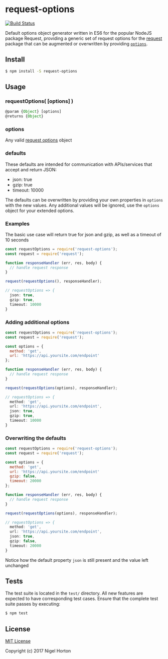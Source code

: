 # request-options

[![Build Status](https://travis-ci.org/clocked0ne/request-options.svg)](https://travis-ci.org/clocked0ne/request-options)

Default options object generator written in ES6 for the popular NodeJS package Request, providing a generic set of request options
for the [request](https://www.npmjs.com/package/request) package that can be augmented or overwritten by providing [`options`](#options).

## Install

```bash
$ npm install -S request-options
```

## Usage
### requestOptions( [options] )
```js
@param {Object} [options]
@returns {Object}
```

### options
Any valid [request options](https://www.npmjs.com/package/request#requestoptions-callback) object

### defaults
These defaults are intended for communication with APIs/services that accept and return JSON:

* json: true
* gzip: true
* timeout: 10000

The defaults can be overwritten by providing your own properties in `options` with the new values. Any additional values will be ignored, use the `options` object for your extended options.

### Examples
The basic use case will return true for json and gzip, as well as a timeout of 10 seconds
```js
const requestOptions = require('request-options');
const request = require('request');

function responseHandler (err, res, body) {
  // handle request response
}

request(requestOptions(), responseHandler);

// requestOptions => {
  json: true,
  gzip: true,
  timeout: 10000
}
```

### Adding additional options
```js
const requestOptions = require('request-options');
const request = require('request');

const options = {
  method: 'get',
  url: 'https://api.yoursite.com/endpoint'
};

function responseHandler (err, res, body) {
  // handle request response
}

request(requestOptions(options), responseHandler);

// requestOptions => {
  method: 'get',
  url: 'https://api.yoursite.com/endpoint',
  json: true,
  gzip: true,
  timeout: 10000
}
```

### Overwriting the defaults
```js
const requestOptions = require('request-options');
const request = require('request');

const options = {
  method: 'get',
  url: 'https://api.yoursite.com/endpoint'
  gzip: false,
  timeout: 20000
};

function responseHandler (err, res, body) {
  // handle request response
}

request(requestOptions(options), responseHandler);

// requestOptions => {
  method: 'get',
  url: 'https://api.yoursite.com/endpoint',
  json: true,
  gzip: false,
  timeout: 20000
}
```

Notice how the default property `json` is still present and the value left unchanged

## Tests

The test suite is located in the `test/` directory. All new features are
expected to have corresponding test cases. Ensure that the complete test suite
passes by executing:

```bash
$ npm test
```

## License
[MIT License](http://opensource.org/licenses/MIT)

Copyright (c) 2017 Nigel Horton
